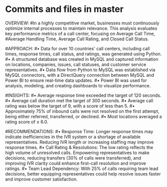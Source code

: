 # Commits and files in master

OVERVIEW: 
#In a highly competitive market, businesses must continuously optimize internal processes to maintain relevance. This analysis evaluates key performance metrics of a call center, focusing on Average Call Time, #Average Handling Time, Average Call Rating, and Closed Call Status.

#APPROACH:
#•	Data for over 10 countries' call centers, including call times, response times, call status, and ratings, was generated using Python.
#•	A structured database was created in MySQL and captured information on locations, companies, issues, call statuses, and customer service representatives.
#•	Data flow from Python to MySQL was established via MySQL connectors, with a DirectQuery connection between MySQL and Power BI to ensure real-time data updates.
#•	Power BI was used for analysis, modeling, and creating dashboards to visualize performance.

#INSIGHTS:
#•	Average response time exceeded the target of 120 seconds.
#•	Average call duration met the target of 300 seconds.
#•	Average call rating was below the target of 9, with a score of less than 5.
#•	Approximately 75% of inbound calls were not resolved on the first attempt, being either referred, transferred, or declined.
#•	Most locations averaged a rating score of ≤ 6.0.

#RECOMMENDATIONS:
#•	Response Time: Longer response times may indicate inefficiencies in the IVR system or a shortage of available representatives. Reducing IVR length or increasing staffing may improve response times.
#•	Call Rating & Resolutions: The low rating reflects the high volume of unresolved calls. Empowering representatives to make decisions, reducing transfers (30% of calls were transferred), and improving IVR clarity could enhance first-call resolution and improve ratings.
#•	Team Lead Dependency: With 25% of calls requiring team lead decisions, better equipping representatives could help resolve issues faster and improve customer satisfaction.

